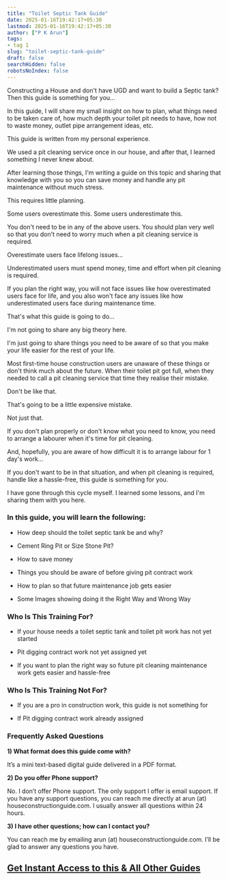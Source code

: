 ```yaml
---
title: "Toilet Septic Tank Guide"
date: 2025-01-16T19:42:17+05:30
lastmod: 2025-01-16T19:42:17+05:30
author: ["P K Arun"]
tags: 
- tag 1
slug: "toilet-septic-tank-guide"
draft: false 
searchHidden: false
robotsNoIndex: false 
---
```

Constructing a House and don't have UGD and want to build a Septic tank? Then this guide is something for you…

In this guide, I will share my small insight on how to plan, what things need to be taken care of, how much depth your toilet pit needs to have, how not to waste money, outlet pipe arrangement ideas, etc. 

This guide is written from my personal experience.

We used a pit cleaning service once in our house, and after that, I learned something I never knew about. 

After learning those things, I'm writing a guide on this topic and sharing that knowledge with you so you can save money and handle any pit maintenance without much stress.

This requires little planning.

Some users overestimate this. Some users underestimate this.

You don't need to be in any of the above users. You should plan very well so that you don't need to worry much when a pit cleaning service is required.

Overestimate users face lifelong issues… 

Underestimated users must spend money, time and effort when pit cleaning is required.

If you plan the right way, you will not face issues like how overestimated users face for life, and you also won't face any issues like how underestimated users face during maintenance time.

That's what this guide is going to do…

I'm not going to share any big theory here. 

I'm just going to share things you need to be aware of so that you make your life easier for the rest of your life.

Most first-time house construction users are unaware of these things or don't think much about the future. When their toilet pit got full, when they needed to call a pit cleaning service that time they realise their mistake.

Don't be like that.

That's going to be a little expensive mistake. 

Not just that. 

If you don't plan properly or don't know what you need to know, you need to arrange a labourer when it's time for pit cleaning.

And, hopefully, you are aware of how difficult it is to arrange labour for 1 day's work… 

If you don't want to be in that situation, and when pit cleaning is required, handle like a hassle-free, this guide is something for you.

I have gone through this cycle myself. I learned some lessons, and I'm sharing them with you here.


### In this guide, you will learn the following:

- How deep should the toilet septic tank be and why?

- Cement Ring Pit or Size Stone Pit?

- How to save money

- Things you should be aware of before giving pit contract work

- How to plan so that future maintenance job gets easier

- Some Images showing doing it the Right Way and Wrong Way


### Who Is This Training For?

- If your house needs a toilet septic tank and toilet pit work has not yet started

- Pit digging contract work not yet assigned yet

- If you want to plan the right way so future pit cleaning maintenance work gets easier and hassle-free


### Who Is This Training Not For?

- If you are a pro in construction work, this guide is not something for

- If Pit digging contract work already assigned 

### Frequently Asked Questions


**1) What format does this guide come with?**

It’s a mini text-based digital guide delivered in a PDF format.

**2) Do you offer Phone support?**

No. I don’t offer Phone support. The only support I offer is email support. If you have any support questions, you can reach me directly at arun (at) houseconstructionguide.com. I usually answer all questions within 24 hours.


**3) I have other questions; how can I contact you?**

You can reach me by emailing arun (at) houseconstructionguide.com. I’ll be glad to answer any questions you have.

## [Get Instant Access to this & All Other Guides](https://houseconstructionguide.com/products/#all-access-pass) 
